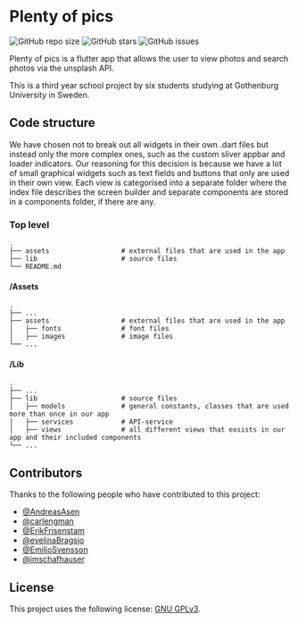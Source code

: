 # Plenty of pics

<!--- These are examples. See https://shields.io for others or to customize this set of shields. You might want to include dependencies, project status and licence info here --->
![GitHub repo size](https://img.shields.io/github/repo-size/gu-tig169/grupp8)
![GitHub stars](https://img.shields.io/github/stars/gu-tig169/grupp8)
![GitHub issues](https://img.shields.io/github/issues/gu-tig169/grupp8)

Plenty of pics is a flutter app that allows the user to view photos and search photos via the unsplash API.

This is a third year school project by six students studying at Gothenburg University in Sweden.

## Code structure
We have chosen not to break out all widgets in their own .dart files but instead only the more complex ones, such as the custom sliver appbar and loader indicators. Our reasoning for this decision is because we have a lot of small graphical widgets such as text fields and buttons that only are used in their own view. Each view is categorised into a separate folder where the index file describes the screen builder and separate components are stored in a components folder, if there are any.

### Top level
    .
    ├── assets                  # external files that are used in the app
    ├── lib                     # source files
    └── README.md
    
#### /Assets
    .
    ├── ...
    ├── assets                  # external files that are used in the app
    │   ├── fonts               # font files
    │   ├── images              # image files
    └── ...
    
#### /Lib
    .
    ├── ...
    ├── lib                     # source files
    │   ├── models              # general constants, classes that are used more than once in our app
    │   ├── services            # API-service
    │   ├── views               # all different views that exsists in our app and their included components
    └── ...
    

## Contributors

Thanks to the following people who have contributed to this project:

* [@AndreasAsen](https://github.com/AndreasAsen)
* [@carlengman](https://github.com/carlengman)
* [@ErikFrisenstam](https://github.com/ErikFrisenstam)
* [@evelinaBragsjo](https://github.com/evelinaBragsjo)
* [@EmilioSvensson](https://github.com/EmilioSvensson)
* [@imschafhauser](https://github.com/imschafhauser)


## License
<!--- If you're not sure which open license to use see https://choosealicense.com/--->

This project uses the following license: [GNU GPLv3](<https://choosealicense.com/licenses/gpl-3.0/#>).
